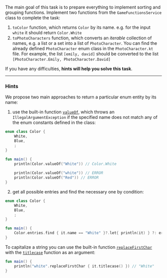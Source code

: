 The main goal of this task is to prepare everything to implement sorting and grouping functions.
Implement two functions from the `GameFunctionsService` class to complete the task:

1) `toColor` function, which returns `Color` by its name. e.g. for the input `white` it should return `Color.White`
2) `toPhotoCharacters` function, which converts an _iterable_ collection of names, e.g. a list or a set into a 
list of `PhotoCharacter`. You can find the already defined `PhotoCharacter` enum class in the `PhotoCharacter.kt` file.
For example, the list `[emily, david]` should be converted to the list `[PhotoCharacter.Emily, PhotoCharacter.David]`

If you have any difficulties, **hints will help you solve this task**.

----

### Hints

<div class="hint" title="Possible approaches to get an enum entity by name">

We propose two main approaches to return a particular enum entity by its name:

1) use the built-in function [`valueOf`](https://kotlinlang.org/docs/enum-classes.html#working-with-enum-constants), 
which throws an `IllegalArgumentException` if the specified name does not 
match any of the enum constants defined in the class:
```kotlin
enum class Color {
    White,
    Blue,
    ;
}

fun main() {
    println(Color.valueOf("White")) // Color.White
    
    println(Color.valueOf("white")) // ERROR
    println(Color.valueOf("Red")) // ERROR
}
```

2) get all possible entries and find the necessary one by condition:
```kotlin
enum class Color {
    White,
    Blue,
    ;
}

fun main() {
    Color.entries.find { it.name == "White" }?.let{ println(it) } ?: error("Cannot find the color")
}
```
</div>

<div class="hint" title="How to capitalize a string?">

To capitalize a string you can use the built-in function [`replaceFirstChar`](https://kotlinlang.org/api/latest/jvm/stdlib/kotlin.text/replace-first-char.html) 
with the [`titlecase`](https://kotlinlang.org/api/latest/jvm/stdlib/kotlin.text/titlecase.html) function as an argument:
```kotlin
fun main() {
    println("white".replaceFirstChar { it.titlecase() }) // "White"
}
```
</div>